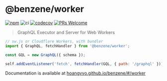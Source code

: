# @benzene/worker

[![npm](https://badgen.net/npm/v/@benzene/worker)](https://www.npmjs.com/package/@benzene/worker)
![ci](https://github.com/hoangvvo/benzene/workflows/Test%20&%20Coverage/badge.svg)
[![codecov](https://codecov.io/gh/hoangvvo/benzene/branch/main/graph/badge.svg?token=KUCEOC1JT2)](https://codecov.io/gh/hoangvvo/benzene)
[![PRs Welcome](https://badgen.net/badge/PRs/welcome/ff5252)](/CONTRIBUTING.md)

> GraphQL Executor and Server for Web Workers

```js
// sw.js or Cloudflare Workers, with bundler
import { GraphQL, fetchHandler } from '@benzene/worker';

const GQL = new GraphQL({ schema });

self.addEventListener('fetch', fetchHandler(GQL, { path: '/graphql' }));
```

Documentation is available at [hoangvvo.github.io/benzene/#/worker](https://hoangvvo.github.io/benzene/#/worker/)